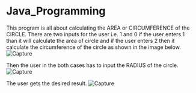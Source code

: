 # Java_Programming
This program is all about calculating the AREA or CIRCUMFERENCE of the CIRCLE. There are two inputs for the user i.e. 1 and 0 if the user enters 1 than it will calculate the area of circle and if the user enters 2 then it calculate the circumference of the circle as shown in the image below.
![Capture](https://user-images.githubusercontent.com/64547645/91636977-73c06e00-ea22-11ea-8aa5-0d6d1bca0bd1.PNG)

Then the user in the both cases has to input the RADIUS of the circle.
![Capture](https://user-images.githubusercontent.com/64547645/91637085-4e802f80-ea23-11ea-84b1-fe6f41fee037.PNG)

The user gets the desired result.
![Capture](https://user-images.githubusercontent.com/64547645/91637100-766f9300-ea23-11ea-9655-cfb3c085e396.PNG)
